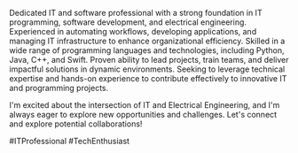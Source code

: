 Dedicated IT  and software professional with a strong foundation in IT programming, software development, and electrical engineering. Experienced in automating workflows, developing applications, and managing IT infrastructure to enhance organizational efficiency. Skilled in a wide range of programming languages and technologies, including Python, Java, C++, and Swift. Proven ability to lead projects, train teams, and deliver impactful solutions in dynamic environments. Seeking to leverage technical expertise and hands-on experience to contribute effectively to innovative IT and programming projects.

I'm excited about the intersection of IT and Electrical Engineering, and I'm always eager to explore new opportunities and challenges. Let's connect and explore potential collaborations!

#ITProfessional #TechEnthusiast

<!--
**eacombs97/eacombs97** is a ✨ _special_ ✨ repository because its `README.md` (this file) appears on your GitHub profile.

Here are some ideas to get you started:

- 🔭 I’m currently working on ...
- 🌱 I’m currently learning ...
- 👯 I’m looking to collaborate on ...
- 🤔 I’m looking for help with ...
- 💬 Ask me about ...
- 📫 How to reach me: ...
- 😄 Pronouns: ...
- ⚡ Fun fact: ...
-->
